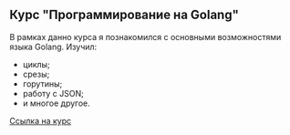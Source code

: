 ## Курс "Программирование на Golang"
В рамках данно курса я познакомился с основными возможностями языка Golang. Изучил:
- циклы;
- срезы;
- горутины;
- работу с JSON;
- и многое другое.

[Ссылка на курс](https://stepik.org/course/54403/info)

